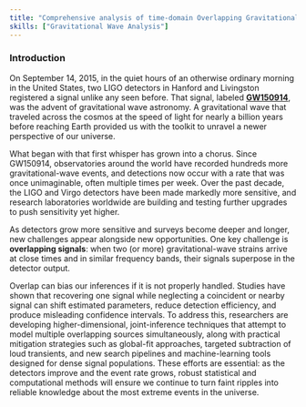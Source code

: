```yaml
---
title: "Comprehensive analysis of time-domain Overlapping Gravitational Wave Transients"
skills: ["Gravitational Wave Analysis"]
---
```


### Introduction
On September 14, 2015, in the quiet hours of an otherwise ordinary morning in the United States, two LIGO detectors in Hanford and Livingston registered a signal unlike any seen before. That signal, labeled [**GW150914**](https://journals.aps.org/prl/abstract/10.1103/PhysRevLett.116.061102), was the advent of gravitational wave astronomy. A gravitational wave that traveled across the cosmos at the speed of light for nearly a billion years before reaching Earth provided us with the toolkit to unravel a newer perspective of our universe.

What began with that first whisper has grown into a chorus. Since GW150914, observatories around the world have recorded hundreds more gravitational-wave events, and detections now occur with a rate that was once unimaginable, often multiple times per week. Over the past decade, the LIGO and Virgo detectors have been made markedly more sensitive, and research laboratories worldwide are building and testing further upgrades to push sensitivity yet higher. 

As detectors grow more sensitive and surveys become deeper and longer, new challenges appear alongside new opportunities. One key challenge is **overlapping signals**: when two (or more) gravitational-wave strains arrive at close times and in similar frequency bands, their signals superpose in the detector output. 

Overlap can bias our inferences if it is not properly handled. Studies have shown that recovering one signal while neglecting a coincident or nearby signal can shift estimated parameters, reduce detection efficiency, and produce misleading confidence intervals. To address this, researchers are developing higher-dimensional, joint-inference techniques that attempt to model multiple overlapping sources simultaneously, along with practical mitigation strategies such as global-fit approaches, targeted subtraction of loud transients, and new search pipelines and machine-learning tools designed for dense signal populations. These efforts are essential: as the detectors improve and the event rate grows, robust statistical and computational methods will ensure we continue to turn faint ripples into reliable knowledge about the most extreme events in the universe.

<div id="ref-r1" class="refdef" style="display:none">
  <div class="ref-entry">
    <strong>Rao, N. et al.,</strong> Comprehensive analysis of time-domain overlapping gravitational wave transients I: A Lensing Study. arXiv, 2025.
  </div>
</div>

<div id="ref-r2" class="refdef" style="display:none">
  <div class="ref-entry">
    <strong>Samajdar, A. et al.,</strong> Biases in parameter estimation from overlapping gravitational-wave signals in the third-generation detector era. Physical Review D 2021 <a href="https://doi.org/10.1103/PhysRevD.104.044003" target="_blank" rel="noopener">*</a>
  </div>
</div>

<div id="ref-r3" class="refdef" style="display:none">
  <div class="ref-entry">
    <strong>Relton, P. and Raymond, V.,</strong> Parameter estimation bias from overlapping binary black hole events in second generation interferometers. Physical Review D 2021 <a href="https://doi.org/10.1103/PhysRevD.104.084039" target="_blank" rel="noopener">*</a>
  </div>
</div>

<div id="ref-r4" class="refdef" style="display:none">
  <div class="ref-entry">
    <strong>Janquart, J. et al.,</strong> Analyses of overlapping gravitational wave signals using hierarchical subtraction and joint parameter estimation. Monthly Notices of the Royal Astronomical Society 2023 <a href="https://doi.org/10.1093/mnras/stad1542" target="_blank" rel="noopener">*</a>
  </div>
</div>
